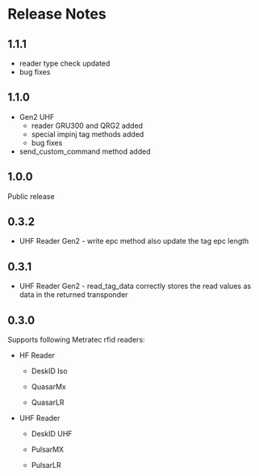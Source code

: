 # Release Notes

## 1.1.1

* reader type check updated
* bug fixes

## 1.1.0

* Gen2 UHF
  * reader GRU300 and QRG2 added
  * special impinj tag methods added
  * bug fixes
* send_custom_command method added

## 1.0.0

Public release

## 0.3.2

* UHF Reader Gen2 - write epc method also update the tag epc length

## 0.3.1

* UHF Reader Gen2 - read_tag_data correctly stores the read values as data in the returned transponder

## 0.3.0

Supports following Metratec rfid readers:

* HF Reader

  * DeskID Iso

  * QuasarMx

  * QuasarLR

* UHF Reader

  * DeskID UHF

  * PulsarMX

  * PulsarLR
